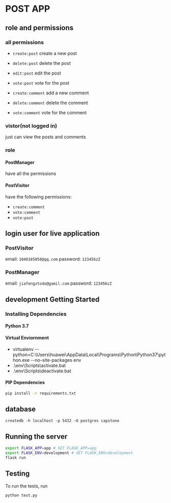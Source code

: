 # POST APP

## role and permissions

### all permissions

* ```create:post``` create a new post

* ```delete:post``` delete the post

* ```edit:post``` edit the post

* ```vote:post``` vote for the post

* ```create:comment``` add a new comment

* ```delete:comment``` delete the comment

* ```vote:comment``` vote for the comment

### vistor(not logged in)
just can view the posts and comments

### role

#### PostManager

have all the permissions

#### PostVisitor

have the following permissions:
* ```create:comment```
* ```vote:comment	```
* ```vote:post```

## login user for live application

### PostVisitor
email: ```1040185058@qq.com```
password: ```123456zZ```

### PostManager
email: ```jiafengztodo@gamil.com```
password: ```123456zZ```


## development Getting Started

### Installing Dependencies

#### Python 3.7

#### Virtual Enviornment

* virtualenv --python=C:\Users\huawei\AppData\Local\Programs\Python\Python37\python.exe --no-site-packages env
* .\env\Scripts\activate.bat
* .\env\Scripts\deactivate.bat

#### PIP Dependencies

```bash
pip install -r requirements.txt
```

## database
```
createdb -h localhost -p 5432 -U postgres capstone
```

## Running the server

```bash
export FLASK_APP=app # SET FLASK_APP=app
export FLASK_ENV=development # SET FLASK_ENV=development
flask run
```

## Testing

To run the tests, run
```
python test.py
```
